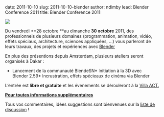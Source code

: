 date: 2011-10-10
slug: 2011-10-10-blender
author: ndimby
lead: Blender Conference 2011
title: Blender Conference 2011


[![](http://blender.dakarlug.org/media/img/logo.jpg)](http://blender.dakarlug.org)

    

Du vendredi **28 octobre **au dimanche **30 octobre**  2011, des professionnels de plusieurs domaines (programmation, animation, vidéo, effets spéciaux, architecture, sciences appliquées, &#8230;) vous parleront de leurs travaux, des projets et expériences avec [Blender](http://www.blender.org)

En plus des présentions depuis Amsterdam, plusieurs ateliers seront organisés à Dakar :

*   Lancement de la communauté&nbsp;BlendeSN*   Initiation à la 3D avec Blender&nbsp;2.59*   Incrustration, effets spécieaux de cinéma via&nbsp;Blender

L&#8217;entrée est **libre et gratuite** et les évenements se dérouleront à la [Villa&nbsp;<span class="caps">ACT</span>.](http://maps.google.sn/maps?f=q&amp;source=embed&amp;hl=en&amp;geocode=&amp;q=villaact&amp;aq=&amp;sll=14.499454,-14.445561&amp;sspn=7.387382,11.634521&amp;vpsrc=6&amp;ie=UTF8&amp;hq=villaact&amp;hnear=&amp;t=m&amp;ll=14.74685,-17.442319&amp;spn=0.00996,0.013733&amp;z=16) 

**[Pour toutes informations&nbsp;supplémentaires](http://blender.dakarlug.org)**

Tous vos commentaires, idées suggestions sont bienvenues sur la [liste de discussion](http://dakarlug.org/blog/cgi-bin/mailman/listinfo/libre)&nbsp;!

    